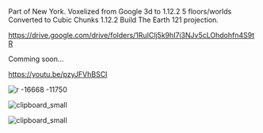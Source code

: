 Part of New York.
Voxelized from Google 3d to 1.12.2 5 floors/worlds
Converted to Cubic Chunks 1.12.2
Build The Earth 121 projection.

https://drive.google.com/drive/folders/1RuIClj5k9hI7i3NJv5cLOhdohfn4S9tR

Comming soon...

https://youtu.be/pzyJFVhBSCI

![r -16668 -11750](https://user-images.githubusercontent.com/66055060/96845801-61c2e080-1451-11eb-9725-9a2fdb8368a8.png)

![clipboard_small](https://user-images.githubusercontent.com/66055060/96845905-83bc6300-1451-11eb-9c92-380b5128c985.jpg)

![clipboard_small](https://github.com/HakkaTjakka/NEWYORK_BTE/blob/main/FILES/NEWYORK_MAP/map_result/clipboard.jpg)

